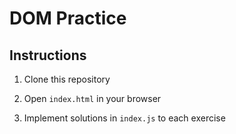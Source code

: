 # DOM Practice

## Instructions

1. Clone this repository

2. Open `index.html` in your browser

3. Implement solutions in `index.js` to each exercise